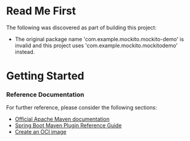 # Read Me First
The following was discovered as part of building this project:

* The original package name 'com.example.mockito.mockito-demo' is invalid and this project uses 'com.example.mockito.mockitodemo' instead.

# Getting Started

### Reference Documentation
For further reference, please consider the following sections:

* [Official Apache Maven documentation](https://maven.apache.org/guides/index.html)
* [Spring Boot Maven Plugin Reference Guide](https://docs.spring.io/spring-boot/docs/3.3.0-M1/maven-plugin/reference/html/)
* [Create an OCI image](https://docs.spring.io/spring-boot/docs/3.3.0-M1/maven-plugin/reference/html/#build-image)

